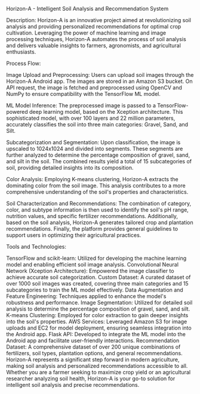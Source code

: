 Horizon-A - Intelligent Soil Analysis and Recommendation System

Description:
Horizon-A is an innovative project aimed at revolutionizing soil analysis and providing personalized recommendations for optimal crop cultivation. Leveraging the power of machine learning and image processing techniques, Horizon-A automates the process of soil analysis and delivers valuable insights to farmers, agronomists, and agricultural enthusiasts.

Process Flow:

Image Upload and Preprocessing: Users can upload soil images through the Horizon-A Android app. The images are stored in an Amazon S3 bucket. On API request, the image is fetched and preprocessed using OpenCV and NumPy to ensure compatibility with the TensorFlow ML model.

ML Model Inference: The preprocessed image is passed to a TensorFlow-powered deep learning model, based on the Xception architecture. This sophisticated model, with over 100 layers and 22 million parameters, accurately classifies the soil into three main categories: Gravel, Sand, and Silt.

Subcategorization and Segmentation: Upon classification, the image is upscaled to 1024x1024 and divided into segments. These segments are further analyzed to determine the percentage composition of gravel, sand, and silt in the soil. The combined results yield a total of 15 subcategories of soil, providing detailed insights into its composition.

Color Analysis: Employing K-means clustering, Horizon-A extracts the dominating color from the soil image. This analysis contributes to a more comprehensive understanding of the soil's properties and characteristics.

Soil Characterization and Recommendations: The combination of category, color, and subtype information is then used to identify the soil's pH range, nutrition values, and specific fertilizer recommendations. Additionally, based on the soil analysis, Horizon-A generates tailored crop and plantation recommendations. Finally, the platform provides general guidelines to support users in optimizing their agricultural practices.

Tools and Technologies:

TensorFlow and scikit-learn: Utilized for developing the machine learning model and enabling efficient soil image analysis.
Convolutional Neural Network (Xception Architecture): Empowered the image classifier to achieve accurate soil categorization.
Custom Dataset: A curated dataset of over 1000 soil images was created, covering three main categories and 15 subcategories to train the ML model effectively.
Data Augmentation and Feature Engineering: Techniques applied to enhance the model's robustness and performance.
Image Segmentation: Utilized for detailed soil analysis to determine the percentage composition of gravel, sand, and silt.
K-means Clustering: Employed for color extraction to gain deeper insights into the soil's properties.
AWS Services: Leveraged Amazon S3 for image uploads and EC2 for model deployment, ensuring seamless integration into the Android app.
Flask API: Developed to integrate the ML model into the Android app and facilitate user-friendly interactions.
Recommendation Dataset: A comprehensive dataset of over 200 unique combinations of fertilizers, soil types, plantation options, and general recommendations.
Horizon-A represents a significant step forward in modern agriculture, making soil analysis and personalized recommendations accessible to all. Whether you are a farmer seeking to maximize crop yield or an agricultural researcher analyzing soil health, Horizon-A is your go-to solution for intelligent soil analysis and precise recommendations.
